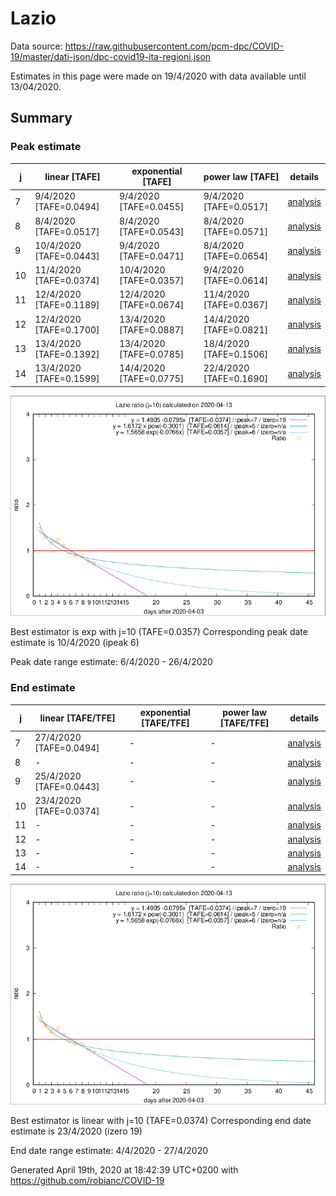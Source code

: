 # Lazio


Data source: https://raw.githubusercontent.com/pcm-dpc/COVID-19/master/dati-json/dpc-covid19-ita-regioni.json

Estimates in this page were made on 19/4/2020 with data available until 13/04/2020.


## Summary 

### Peak estimate 
|j|linear [TAFE]|exponential [TAFE]|power law [TAFE]|details|
|---|----|-----------|---------|-------|
|7|9/4/2020 [TAFE=0.0494]|9/4/2020 [TAFE=0.0455]|9/4/2020 [TAFE=0.0517]|[analysis](COVID-19_lazio_j7_2020-04-13.md)|
|8|8/4/2020 [TAFE=0.0517]|8/4/2020 [TAFE=0.0543]|8/4/2020 [TAFE=0.0571]|[analysis](COVID-19_lazio_j8_2020-04-13.md)|
|9|10/4/2020 [TAFE=0.0443]|9/4/2020 [TAFE=0.0471]|8/4/2020 [TAFE=0.0654]|[analysis](COVID-19_lazio_j9_2020-04-13.md)|
|10|11/4/2020 [TAFE=0.0374]|10/4/2020 [TAFE=0.0357]|9/4/2020 [TAFE=0.0614]|[analysis](COVID-19_lazio_j10_2020-04-13.md)|
|11|12/4/2020 [TAFE=0.1189]|12/4/2020 [TAFE=0.0674]|11/4/2020 [TAFE=0.0367]|[analysis](COVID-19_lazio_j11_2020-04-13.md)|
|12|12/4/2020 [TAFE=0.1700]|13/4/2020 [TAFE=0.0887]|14/4/2020 [TAFE=0.0821]|[analysis](COVID-19_lazio_j12_2020-04-13.md)|
|13|13/4/2020 [TAFE=0.1392]|13/4/2020 [TAFE=0.0785]|18/4/2020 [TAFE=0.1506]|[analysis](COVID-19_lazio_j13_2020-04-13.md)|
|14|13/4/2020 [TAFE=0.1599]|14/4/2020 [TAFE=0.0775]|22/4/2020 [TAFE=0.1690]|[analysis](COVID-19_lazio_j14_2020-04-13.md)|

![best peak estimate](COVID-19_lazio_j10_2020-04-13.png)

Best estimator is exp with j=10 (TAFE=0.0357)
Corresponding peak date estimate is 10/4/2020 (ipeak 6)


Peak date range estimate: 6/4/2020 - 26/4/2020

### End estimate 
|j|linear [TAFE/TFE]|exponential [TAFE/TFE]|power law [TAFE/TFE]|details|
|---|----|-----------|---------|-------|
|7|27/4/2020 [TAFE=0.0494]|-|-|[analysis](COVID-19_lazio_j7_2020-04-13.md)|
|8|-|-|-|[analysis](COVID-19_lazio_j8_2020-04-13.md)|
|9|25/4/2020 [TAFE=0.0443]|-|-|[analysis](COVID-19_lazio_j9_2020-04-13.md)|
|10|23/4/2020 [TAFE=0.0374]|-|-|[analysis](COVID-19_lazio_j10_2020-04-13.md)|
|11|-|-|-|[analysis](COVID-19_lazio_j11_2020-04-13.md)|
|12|-|-|-|[analysis](COVID-19_lazio_j12_2020-04-13.md)|
|13|-|-|-|[analysis](COVID-19_lazio_j13_2020-04-13.md)|
|14|-|-|-|[analysis](COVID-19_lazio_j14_2020-04-13.md)|

![best zero estimate](COVID-19_lazio_j10_2020-04-13.png)

Best estimator is linear with j=10 (TAFE=0.0374)
Corresponding end date estimate is 23/4/2020 (izero 19)


End date range estimate: 4/4/2020 - 27/4/2020

Generated April 19th, 2020 at 18:42:39 UTC+0200 with https://github.com/robianc/COVID-19
